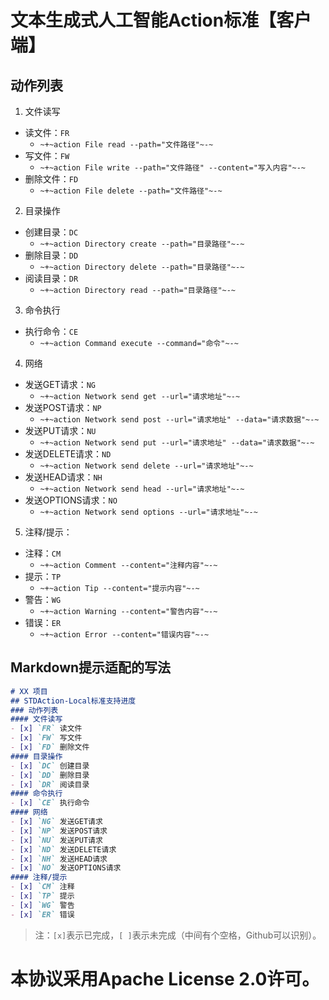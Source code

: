 # 文本生成式人工智能Action标准【客户端】

## 动作列表

1. 文件读写
- 读文件：`FR`
    - `~+~action File read --path="文件路径"~-~`
- 写文件：`FW`
    - `~+~action File write --path="文件路径" --content="写入内容"~-~`
- 删除文件：`FD`
    - `~+~action File delete --path="文件路径"~-~`

2. 目录操作
- 创建目录：`DC`
    - `~+~action Directory create --path="目录路径"~-~`
- 删除目录：`DD`
    - `~+~action Directory delete --path="目录路径"~-~`
- 阅读目录：`DR`
    - `~+~action Directory read --path="目录路径"~-~`

3. 命令执行
- 执行命令：`CE`
    - `~+~action Command execute --command="命令"~-~`

4. 网络
- 发送GET请求：`NG`
    - `~+~action Network send get --url="请求地址"~-~`
- 发送POST请求：`NP`
    - `~+~action Network send post --url="请求地址" --data="请求数据"~-~`
- 发送PUT请求：`NU`
    - `~+~action Network send put --url="请求地址" --data="请求数据"~-~`
- 发送DELETE请求：`ND`
    - `~+~action Network send delete --url="请求地址"~-~`
- 发送HEAD请求：`NH`
    - `~+~action Network send head --url="请求地址"~-~`
- 发送OPTIONS请求：`NO`
    - `~+~action Network send options --url="请求地址"~-~`

5. 注释/提示：
- 注释：`CM`
    - `~+~action Comment --content="注释内容"~-~`
- 提示：`TP`
    - `~+~action Tip --content="提示内容"~-~`
- 警告：`WG`
    - `~+~action Warning --content="警告内容"~-~`
- 错误：`ER`
    - `~+~action Error --content="错误内容"~-~`
## Markdown提示适配的写法

```markdown
# XX 项目
## STDAction-Local标准支持进度
### 动作列表
#### 文件读写
- [x] `FR` 读文件
- [x] `FW` 写文件
- [x] `FD` 删除文件
#### 目录操作
- [x] `DC` 创建目录
- [x] `DD` 删除目录
- [x] `DR` 阅读目录
#### 命令执行
- [x] `CE` 执行命令
#### 网络
- [x] `NG` 发送GET请求
- [x] `NP` 发送POST请求
- [x] `NU` 发送PUT请求
- [x] `ND` 发送DELETE请求
- [x] `NH` 发送HEAD请求
- [x] `NO` 发送OPTIONS请求
#### 注释/提示
- [x] `CM` 注释
- [x] `TP` 提示
- [x] `WG` 警告
- [x] `ER` 错误
```
> 注：`[x]`表示已完成，`[ ]`表示未完成（中间有个空格，Github可以识别）。

# 本协议采用Apache License 2.0许可。

